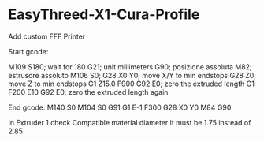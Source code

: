 # EasyThreed-X1-Cura-Profile

Add custom FFF Printer


Start gcode:

M109 S180;              wait for 180
G21;                    unit millimeters
G90;                    posizione assoluta
M82;                    estrusore assoluto
M106 S0;
G28 X0 Y0;              move X/Y to min endstops
G28 Z0;                 move Z to min endstops
G1 Z15.0 F900
G92 E0;                 zero the extruded length
G1 F200 E10
G92 E0;                 zero the extruded length again




End gcode:
M140 S0
M104 S0
G91
G1 E-1 F300
G28 X0 Y0
M84
G90


In Extruder 1 check Compatible material diameter
it must be 1.75 instead of 2.85

